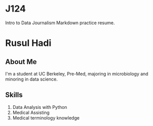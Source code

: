 # J124
Intro to Data Journalism Markdown practice resume.
# Rusul Hadi
## About Me
I'm a student at UC Berkeley, Pre-Med, majoring in microbiology and minoring in data science. 
## Skills
1. Data Analysis with Python
2. Medical Assisting 
3. Medical terminology knowledge
